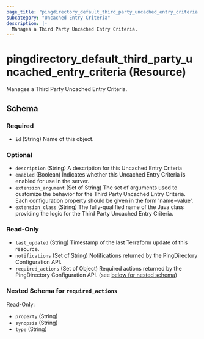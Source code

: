 ```yaml
---
page_title: "pingdirectory_default_third_party_uncached_entry_criteria Resource - terraform-provider-pingdirectory"
subcategory: "Uncached Entry Criteria"
description: |-
  Manages a Third Party Uncached Entry Criteria.
---
```


# pingdirectory_default_third_party_uncached_entry_criteria (Resource)

Manages a Third Party Uncached Entry Criteria.



<!-- schema generated by tfplugindocs -->
## Schema

### Required

- `id` (String) Name of this object.

### Optional

- `description` (String) A description for this Uncached Entry Criteria
- `enabled` (Boolean) Indicates whether this Uncached Entry Criteria is enabled for use in the server.
- `extension_argument` (Set of String) The set of arguments used to customize the behavior for the Third Party Uncached Entry Criteria. Each configuration property should be given in the form 'name=value'.
- `extension_class` (String) The fully-qualified name of the Java class providing the logic for the Third Party Uncached Entry Criteria.

### Read-Only

- `last_updated` (String) Timestamp of the last Terraform update of this resource.
- `notifications` (Set of String) Notifications returned by the PingDirectory Configuration API.
- `required_actions` (Set of Object) Required actions returned by the PingDirectory Configuration API. (see [below for nested schema](#nestedatt--required_actions))

<a id="nestedatt--required_actions"></a>
### Nested Schema for `required_actions`

Read-Only:

- `property` (String)
- `synopsis` (String)
- `type` (String)




